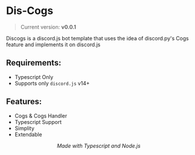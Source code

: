 # Dis-Cogs

> Current version: **v0.0.1**

Discogs is a discord.js bot template that uses the idea of discord.py's Cogs feature and implements it on discord.js

## Requirements:

- Typescript Only
- Supports only `discord.js` v14+

## Features:

- Cogs & Cogs Handler
- Typescript Support
- Simplity
- Extendable

<center>

_Made with Typescript and Node.js_

</center>
